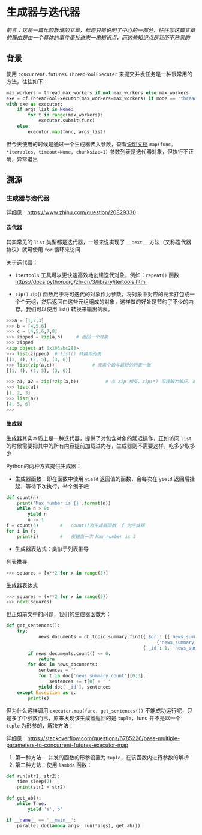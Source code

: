 # 生成器与迭代器

*前言：这是一篇比较散漫的文章，标题只是说明了中心的一部分，往往写这篇文章的理由是由一个具体的事件牵扯进来一串知识点，而这些知识点是我所不熟悉的*

## 背景

使用 `concurrent.futures.ThreadPoolExecuter` 来提交并发任务是一种很常用的方法，往往如下：
```python
max_workers = thread_max_workers if not max_workers else max_workers
exe = cf.ThreadPoolExecutor(max_workers=max_workers) if mode == 'thread' else cf.ProcessPoolExecutor(max_workers=max_workers)
with exe as executor:
    if args_list is None:
        for t in range(max_workers):
            executor.submit(func)
    else:
        executor.map(func, args_list)
```

但今天使用的时候是通过一个生成器传入参数，查看[说明文档](https://docs.python.org/zh-cn/3/library/concurrent.futures.html) `map(func, *iterables, timeout=None, chunksize=1)` 参数列表是迭代器对象，但执行不正确，异常退出

## 溯源

### 生成器与迭代器

详细见：https://www.zhihu.com/question/20829330

#### 迭代器

其实常见的 `list` 类型都是迭代器，一般来说实现了 `__next__` 方法（又称迭代器协议）就可使用 `for` 循环来访问

关于迭代器：
- `itertools` 工具可以更快速高效地创建迭代对象，例如：`repeat()` 函数 https://docs.python.org/zh-cn/3/library/itertools.html

- `zip()` zip() 函数用于将可迭代的对象作为参数，将对象中对应的元素打包成一个个元组，然后返回由这些元组组成的对象，这样做的好处是节约了不少的内存。我们可以使用 list() 转换来输出列表。

```python
>>>a = [1,2,3]
>>> b = [4,5,6]
>>> c = [4,5,6,7,8]
>>> zipped = zip(a,b)     # 返回一个对象
>>> zipped
<zip object at 0x103abc288>
>>> list(zipped)  # list() 转换为列表
[(1, 4), (2, 5), (3, 6)]
>>> list(zip(a,c))              # 元素个数与最短的列表一致
[(1, 4), (2, 5), (3, 6)]
 
>>> a1, a2 = zip(*zip(a,b))          # 与 zip 相反，zip(*) 可理解为解压，返回二维矩阵式
>>> list(a1)
[1, 2, 3]
>>> list(a2)
[4, 5, 6]
>>>
```

#### 生成器

生成器其实本质上是一种迭代器，提供了对包含对象的延迟操作，正如访问 `list` 的时候需要把其中的所有内容提前加载进内存，生成器则不需要这样，吃多少取多少

Python的两种方式提供生成器：
- 生成器函数：即在函数中使用 `yield` 返回值的函数，会每次在 `yield` 返回后挂起，等待下次执行，举个例子吧

```python
def count(n):
    print('Max number is {}'.format(n))
    while n > 0:
        yield n
        n -= 1
f = count(3)        #   count()为生成器函数, f 为生成器
for i in f:
    print(i)        #   仅输出一次 Max number is 3
```

- 生成器表达式：类似于列表推导

列表推导
```python
>>> squares = [x**2 for x in range(5)]
```
生成器表达式
```python
>>> squares = (x**2 for x in range(5))
>>> next(squares)
```
但正如前文中的问题，我们的生成器函数为：
```python
def get_sentences():
    try:
            news_documents = db_topic_summary.find({'$or': [{'news_summary_ne_with_nltk': {'$in': [None]}},
                                                        {'news_summary_ne_with_sn':  {'$in': [None]}}]},
                                                   {'_id': 1, 'news_summary_count': 1})
        if news_documents.count() <= 0:
            return
        for doc in news_documents:
            sentences = ''
            for t in doc['news_summary_count'][0:3]:
                sentences += t[0] + ' '
            yield doc['_id'], sentences
    except Exception as e:
        print(e)
```
但为什么这样调用 `executer.map(func, get_sentences())` 不能成功运行呢，只是多了个参数而已，原来发现该生成器返回的是 `tuple`，func 并不是以一个 `tuple` 为形参的，解决方法：

详细见：https://stackoverflow.com/questions/6785226/pass-multiple-parameters-to-concurrent-futures-executor-map

1. 第一种方法： 并发的函数的形参设置为 `tuple`，在该函数内进行参数的解析
2. 第二种方法：使用 `lambda` 函数：
```python
def run(str1, str2):
    time.sleep(2)
    print(str1 + str2)

def get_ab():
    while True:
        yield 'a','b'

if __name__ == '__main__':
    parallel_do(lambda args: run(*args), get_ab())
```

